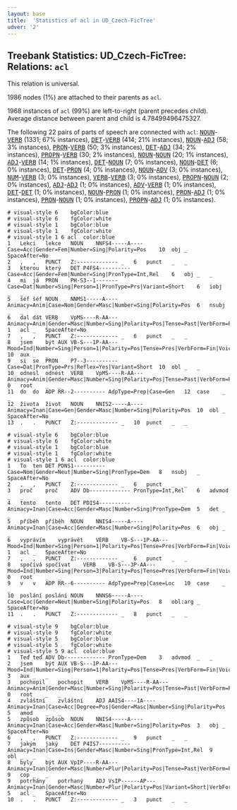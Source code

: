 ```yaml
---
layout: base
title:  'Statistics of acl in UD_Czech-FicTree'
udver: '2'
---
```


## Treebank Statistics: UD_Czech-FicTree: Relations: `acl`

This relation is universal.

1986 nodes (1%) are attached to their parents as `acl`.

1968 instances of `acl` (99%) are left-to-right (parent precedes child).
Average distance between parent and child is 4.78499496475327.

The following 22 pairs of parts of speech are connected with `acl`: <tt><a href="cs_fictree-pos-NOUN.html">NOUN</a></tt>-<tt><a href="cs_fictree-pos-VERB.html">VERB</a></tt> (1331; 67% instances), <tt><a href="cs_fictree-pos-DET.html">DET</a></tt>-<tt><a href="cs_fictree-pos-VERB.html">VERB</a></tt> (414; 21% instances), <tt><a href="cs_fictree-pos-NOUN.html">NOUN</a></tt>-<tt><a href="cs_fictree-pos-ADJ.html">ADJ</a></tt> (58; 3% instances), <tt><a href="cs_fictree-pos-PRON.html">PRON</a></tt>-<tt><a href="cs_fictree-pos-VERB.html">VERB</a></tt> (50; 3% instances), <tt><a href="cs_fictree-pos-DET.html">DET</a></tt>-<tt><a href="cs_fictree-pos-ADJ.html">ADJ</a></tt> (34; 2% instances), <tt><a href="cs_fictree-pos-PROPN.html">PROPN</a></tt>-<tt><a href="cs_fictree-pos-VERB.html">VERB</a></tt> (30; 2% instances), <tt><a href="cs_fictree-pos-NOUN.html">NOUN</a></tt>-<tt><a href="cs_fictree-pos-NOUN.html">NOUN</a></tt> (20; 1% instances), <tt><a href="cs_fictree-pos-ADJ.html">ADJ</a></tt>-<tt><a href="cs_fictree-pos-VERB.html">VERB</a></tt> (14; 1% instances), <tt><a href="cs_fictree-pos-DET.html">DET</a></tt>-<tt><a href="cs_fictree-pos-NOUN.html">NOUN</a></tt> (7; 0% instances), <tt><a href="cs_fictree-pos-NOUN.html">NOUN</a></tt>-<tt><a href="cs_fictree-pos-DET.html">DET</a></tt> (6; 0% instances), <tt><a href="cs_fictree-pos-DET.html">DET</a></tt>-<tt><a href="cs_fictree-pos-PRON.html">PRON</a></tt> (4; 0% instances), <tt><a href="cs_fictree-pos-NOUN.html">NOUN</a></tt>-<tt><a href="cs_fictree-pos-ADV.html">ADV</a></tt> (3; 0% instances), <tt><a href="cs_fictree-pos-NUM.html">NUM</a></tt>-<tt><a href="cs_fictree-pos-VERB.html">VERB</a></tt> (3; 0% instances), <tt><a href="cs_fictree-pos-VERB.html">VERB</a></tt>-<tt><a href="cs_fictree-pos-VERB.html">VERB</a></tt> (3; 0% instances), <tt><a href="cs_fictree-pos-PROPN.html">PROPN</a></tt>-<tt><a href="cs_fictree-pos-NOUN.html">NOUN</a></tt> (2; 0% instances), <tt><a href="cs_fictree-pos-ADJ.html">ADJ</a></tt>-<tt><a href="cs_fictree-pos-ADJ.html">ADJ</a></tt> (1; 0% instances), <tt><a href="cs_fictree-pos-ADV.html">ADV</a></tt>-<tt><a href="cs_fictree-pos-VERB.html">VERB</a></tt> (1; 0% instances), <tt><a href="cs_fictree-pos-DET.html">DET</a></tt>-<tt><a href="cs_fictree-pos-DET.html">DET</a></tt> (1; 0% instances), <tt><a href="cs_fictree-pos-NOUN.html">NOUN</a></tt>-<tt><a href="cs_fictree-pos-PRON.html">PRON</a></tt> (1; 0% instances), <tt><a href="cs_fictree-pos-PRON.html">PRON</a></tt>-<tt><a href="cs_fictree-pos-ADJ.html">ADJ</a></tt> (1; 0% instances), <tt><a href="cs_fictree-pos-PRON.html">PRON</a></tt>-<tt><a href="cs_fictree-pos-NOUN.html">NOUN</a></tt> (1; 0% instances), <tt><a href="cs_fictree-pos-PROPN.html">PROPN</a></tt>-<tt><a href="cs_fictree-pos-ADJ.html">ADJ</a></tt> (1; 0% instances).


~~~ conllu
# visual-style 6	bgColor:blue
# visual-style 6	fgColor:white
# visual-style 1	bgColor:blue
# visual-style 1	fgColor:white
# visual-style 1 6 acl	color:blue
1	Lekci	lekce	NOUN	NNFS4-----A----	Case=Acc|Gender=Fem|Number=Sing|Polarity=Pos	10	obj	_	SpaceAfter=No
2	,	,	PUNCT	Z:-------------	_	6	punct	_	_
3	kterou	který	DET	P4FS4----------	Case=Acc|Gender=Fem|Number=Sing|PronType=Int,Rel	6	obj	_	_
4	mi	já	PRON	PH-S3--1-------	Case=Dat|Number=Sing|Person=1|PronType=Prs|Variant=Short	6	iobj	_	_
5	šéf	šéf	NOUN	NNMS1-----A----	Animacy=Anim|Case=Nom|Gender=Masc|Number=Sing|Polarity=Pos	6	nsubj	_	_
6	dal	dát	VERB	VpMS----R-AA---	Animacy=Anim|Gender=Masc|Number=Sing|Polarity=Pos|Tense=Past|VerbForm=Part|Voice=Act	1	acl	_	SpaceAfter=No
7	,	,	PUNCT	Z:-------------	_	6	punct	_	_
8	jsem	být	AUX	VB-S---1P-AA---	Mood=Ind|Number=Sing|Person=1|Polarity=Pos|Tense=Pres|VerbForm=Fin|Voice=Act	10	aux	_	_
9	si	se	PRON	P7--3----------	Case=Dat|PronType=Prs|Reflex=Yes|Variant=Short	10	obl	_	_
10	odnesl	odnést	VERB	VpMS----R-AA---	Animacy=Anim|Gender=Masc|Number=Sing|Polarity=Pos|Tense=Past|VerbForm=Part|Voice=Act	0	root	_	_
11	do	do	ADP	RR--2----------	AdpType=Prep|Case=Gen	12	case	_	_
12	života	život	NOUN	NNIS2-----A----	Animacy=Inan|Case=Gen|Gender=Masc|Number=Sing|Polarity=Pos	10	obl	_	SpaceAfter=No
13	.	.	PUNCT	Z:-------------	_	10	punct	_	_

~~~


~~~ conllu
# visual-style 6	bgColor:blue
# visual-style 6	fgColor:white
# visual-style 1	bgColor:blue
# visual-style 1	fgColor:white
# visual-style 1 6 acl	color:blue
1	To	ten	DET	PDNS1----------	Case=Nom|Gender=Neut|Number=Sing|PronType=Dem	8	nsubj	_	SpaceAfter=No
2	,	,	PUNCT	Z:-------------	_	6	punct	_	_
3	proč	proč	ADV	Db-------------	PronType=Int,Rel	6	advmod	_	_
4	tento	tento	DET	PDIS4----------	Animacy=Inan|Case=Acc|Gender=Masc|Number=Sing|PronType=Dem	5	det	_	_
5	příběh	příběh	NOUN	NNIS4-----A----	Animacy=Inan|Case=Acc|Gender=Masc|Number=Sing|Polarity=Pos	6	obj	_	_
6	vyprávím	vyprávět	VERB	VB-S---1P-AA---	Mood=Ind|Number=Sing|Person=1|Polarity=Pos|Tense=Pres|VerbForm=Fin|Voice=Act	1	acl	_	SpaceAfter=No
7	,	,	PUNCT	Z:-------------	_	6	punct	_	_
8	spočívá	spočívat	VERB	VB-S---3P-AA---	Mood=Ind|Number=Sing|Person=3|Polarity=Pos|Tense=Pres|VerbForm=Fin|Voice=Act	0	root	_	_
9	v	v	ADP	RR--6----------	AdpType=Prep|Case=Loc	10	case	_	_
10	poslání	poslání	NOUN	NNNS6-----A----	Case=Loc|Gender=Neut|Number=Sing|Polarity=Pos	8	obl:arg	_	SpaceAfter=No
11	.	.	PUNCT	Z:-------------	_	8	punct	_	_

~~~


~~~ conllu
# visual-style 9	bgColor:blue
# visual-style 9	fgColor:white
# visual-style 5	bgColor:blue
# visual-style 5	fgColor:white
# visual-style 5 9 acl	color:blue
1	Teď	teď	ADV	Db-------------	PronType=Dem	3	advmod	_	_
2	jsem	být	AUX	VB-S---1P-AA---	Mood=Ind|Number=Sing|Person=1|Polarity=Pos|Tense=Pres|VerbForm=Fin|Voice=Act	3	aux	_	_
3	pochopil	pochopit	VERB	VpMS----R-AA---	Animacy=Anim|Gender=Masc|Number=Sing|Polarity=Pos|Tense=Past|VerbForm=Part|Voice=Act	0	root	_	_
4	zvláštní	zvláštní	ADJ	AAIS4----1A----	Animacy=Inan|Case=Acc|Degree=Pos|Gender=Masc|Number=Sing|Polarity=Pos	5	amod	_	_
5	způsob	způsob	NOUN	NNIS4-----A----	Animacy=Inan|Case=Acc|Gender=Masc|Number=Sing|Polarity=Pos	3	obj	_	SpaceAfter=No
6	,	,	PUNCT	Z:-------------	_	9	punct	_	_
7	jakým	jaký	DET	P4IS7----------	Animacy=Inan|Case=Ins|Gender=Masc|Number=Sing|PronType=Int,Rel	9	obl	_	_
8	byly	být	AUX	VpIP----R-AA---	Animacy=Inan|Gender=Masc|Number=Plur|Polarity=Pos|Tense=Past|VerbForm=Part|Voice=Act	9	cop	_	_
9	potrhány	potrhaný	ADJ	VsIP------AP---	Animacy=Inan|Gender=Masc|Number=Plur|Polarity=Pos|Variant=Short|VerbForm=Part|Voice=Pass	5	acl	_	SpaceAfter=No
10	.	.	PUNCT	Z:-------------	_	3	punct	_	_

~~~


